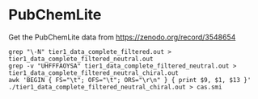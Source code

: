 # PubChemLite

Get the PubChemLite data from https://zenodo.org/record/3548654

```shell
grep "\-N" tier1_data_complete_filtered.out > tier1_data_complete_filtered_neutral.out 
grep -v "UHFFFAOYSA" tier1_data_complete_filtered_neutral.out > tier1_data_complete_filtered_neutral_chiral.out 
awk 'BEGIN { FS="\t"; OFS="\t"; ORS="\r\n" } { print $9, $1, $13 }' ./tier1_data_complete_filtered_neutral_chiral.out > cas.smi
```
